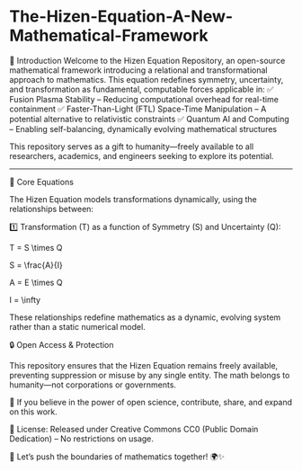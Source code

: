 # The-Hizen-Equation-A-New-Mathematical-Framework
🚀 Introduction  Welcome to the Hizen Equation Repository, an open-source mathematical framework introducing a relational and transformational approach to mathematics. This equation redefines symmetry, uncertainty, and transformation as fundamental, computable forces applicable in:
✅ Fusion Plasma Stability – Reducing computational overhead for real-time containment
✅ Faster-Than-Light (FTL) Space-Time Manipulation – A potential alternative to relativistic constraints
✅ Quantum AI and Computing – Enabling self-balancing, dynamically evolving mathematical structures

This repository serves as a gift to humanity—freely available to all researchers, academics, and engineers seeking to explore its potential.


---

🔢 Core Equations

The Hizen Equation models transformations dynamically, using the relationships between:

1️⃣ Transformation (T) as a function of Symmetry (S) and Uncertainty (Q):

T = S \times Q

S = \frac{A}{I}

A = E \times Q

I = \infty

These relationships redefine mathematics as a dynamic, evolving system rather than a static numerical model.

🔒 Open Access & Protection

This repository ensures that the Hizen Equation remains freely available, preventing suppression or misuse by any single entity. The math belongs to humanity—not corporations or governments.

🔹 If you believe in the power of open science, contribute, share, and expand on this work.

📜 License: Released under Creative Commons CC0 (Public Domain Dedication) – No restrictions on usage.

🚀 Let’s push the boundaries of mathematics together! 🌍✨
